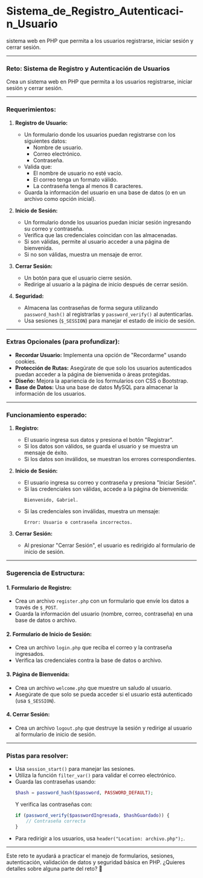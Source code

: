 # Sistema_de_Registro_Autenticaci-n_Usuario
sistema web en PHP que permita a los usuarios registrarse, iniciar sesión y cerrar sesión.




---

### **Reto: Sistema de Registro y Autenticación de Usuarios**
Crea un sistema web en PHP que permita a los usuarios registrarse, iniciar sesión y cerrar sesión.

---

### **Requerimientos:**

1. **Registro de Usuario:**
   - Un formulario donde los usuarios puedan registrarse con los siguientes datos:
     - Nombre de usuario.
     - Correo electrónico.
     - Contraseña.
   - Valida que:
     - El nombre de usuario no esté vacío.
     - El correo tenga un formato válido.
     - La contraseña tenga al menos 8 caracteres.
   - Guarda la información del usuario en una base de datos (o en un archivo como opción inicial).

2. **Inicio de Sesión:**
   - Un formulario donde los usuarios puedan iniciar sesión ingresando su correo y contraseña.
   - Verifica que las credenciales coincidan con las almacenadas.
   - Si son válidas, permite al usuario acceder a una página de bienvenida.
   - Si no son válidas, muestra un mensaje de error.

3. **Cerrar Sesión:**
   - Un botón para que el usuario cierre sesión.
   - Redirige al usuario a la página de inicio después de cerrar sesión.

4. **Seguridad:**
   - Almacena las contraseñas de forma segura utilizando `password_hash()` al registrarlas y `password_verify()` al autenticarlas.
   - Usa sesiones (`$_SESSION`) para manejar el estado de inicio de sesión.

---

### **Extras Opcionales (para profundizar):**
- **Recordar Usuario:**
  Implementa una opción de "Recordarme" usando cookies.
- **Protección de Rutas:**
  Asegúrate de que solo los usuarios autenticados puedan acceder a la página de bienvenida o áreas protegidas.
- **Diseño:**
  Mejora la apariencia de los formularios con CSS o Bootstrap.
- **Base de Datos:**
  Usa una base de datos MySQL para almacenar la información de los usuarios.

---

### **Funcionamiento esperado:**

1. **Registro:**
   - El usuario ingresa sus datos y presiona el botón "Registrar".
   - Si los datos son válidos, se guarda el usuario y se muestra un mensaje de éxito.
   - Si los datos son inválidos, se muestran los errores correspondientes.

2. **Inicio de Sesión:**
   - El usuario ingresa su correo y contraseña y presiona "Iniciar Sesión".
   - Si las credenciales son válidas, accede a la página de bienvenida:
     ```plaintext
     Bienvenido, Gabriel.
     ```
   - Si las credenciales son inválidas, muestra un mensaje:
     ```plaintext
     Error: Usuario o contraseña incorrectos.
     ```

3. **Cerrar Sesión:**
   - Al presionar "Cerrar Sesión", el usuario es redirigido al formulario de inicio de sesión.

---

### **Sugerencia de Estructura:**

#### 1. **Formulario de Registro:**
- Crea un archivo `register.php` con un formulario que envíe los datos a través de `$_POST`.
- Guarda la información del usuario (nombre, correo, contraseña) en una base de datos o archivo.

#### 2. **Formulario de Inicio de Sesión:**
- Crea un archivo `login.php` que reciba el correo y la contraseña ingresados.
- Verifica las credenciales contra la base de datos o archivo.

#### 3. **Página de Bienvenida:**
- Crea un archivo `welcome.php` que muestre un saludo al usuario.
- Asegúrate de que solo se pueda acceder si el usuario está autenticado (usa `$_SESSION`).

#### 4. **Cerrar Sesión:**
- Crea un archivo `logout.php` que destruye la sesión y redirige al usuario al formulario de inicio de sesión.

---

### **Pistas para resolver:**
- Usa `session_start()` para manejar las sesiones.
- Utiliza la función `filter_var()` para validar el correo electrónico.
- Guarda las contraseñas usando:
  ```php
  $hash = password_hash($password, PASSWORD_DEFAULT);
  ```
  Y verifica las contraseñas con:
  ```php
  if (password_verify($passwordIngresada, $hashGuardado)) {
      // Contraseña correcta
  }
  ```
- Para redirigir a los usuarios, usa `header("Location: archivo.php");`.

---

Este reto te ayudará a practicar el manejo de formularios, sesiones, autenticación, validación de datos y seguridad básica en PHP. ¿Quieres detalles sobre alguna parte del reto? 🚀